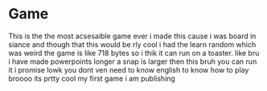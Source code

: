 # Game
This is the the most acsesaible game ever
i made this cause i was board in siance and though that this would be rly cool
i had the learn random which was weird
the game is like 718 bytes so i thik it can run on a toaster.
like bru i have made powerpoints longer
a snap is larger then this bruh you can run it i promise
lowk you dont ven need to know english to know how to play broooo
its prtty cool
my first game i am publishing
